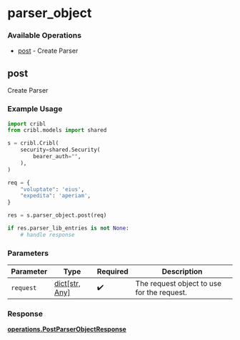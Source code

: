 # parser_object

### Available Operations

* [post](#post) - Create Parser

## post

Create Parser

### Example Usage

```python
import cribl
from cribl.models import shared

s = cribl.Cribl(
    security=shared.Security(
        bearer_auth="",
    ),
)

req = {
    "voluptate": 'eius',
    "expedita": 'aperiam',
}

res = s.parser_object.post(req)

if res.parser_lib_entries is not None:
    # handle response
```

### Parameters

| Parameter                                  | Type                                       | Required                                   | Description                                |
| ------------------------------------------ | ------------------------------------------ | ------------------------------------------ | ------------------------------------------ |
| `request`                                  | [dict[str, Any]](../../models//.md)        | :heavy_check_mark:                         | The request object to use for the request. |


### Response

**[operations.PostParserObjectResponse](../../models/operations/postparserobjectresponse.md)**

